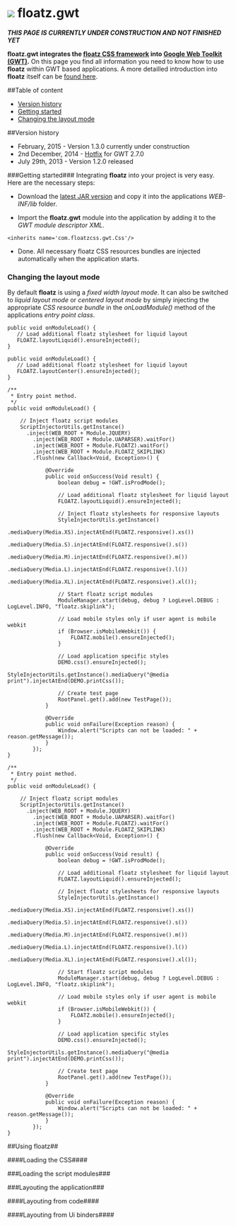 ![](https://github.com/floatzcss/floatz/blob/master/wiki/logo.png) floatz.gwt
======

***THIS PAGE IS CURRENTLY UNDER CONSTRUCTION AND NOT FINISHED YET***

**floatz.gwt integrates the [floatz CSS framework](https://github.com/floatzcss/floatz/) into [Google Web Toolkit (GWT)](http://www.gwtproject.org).** On this page you find all information you need to know how to use **floatz** within GWT based applications. A more detailled introduction into **floatz** itself can be [found here](https://github.com/floatzcss/floatz/edit/master/README.md).

##Table of content
* [Version history](#version-history)
* [Getting started](#getting-started)
* [Changing the layout mode](#changing-the-layout-mode)

##Version history
* February, 2015 - Version 1.3.0 currently under construction
* 2nd December, 2014 - [Hotfix](https://github.com/floatzcss/floatz.gwt/blob/master/download/floatz.gwt-1.2.0hotfix01.jar) for GWT 2.7.0 
* July 29th, 2013 - Version 1.2.0 released

###Getting started###
Integrating **floatz** into your project is very easy. Here are the necessary steps:

* Download the [latest JAR version](https://github.com/floatzcss/floatz.gwt/tree/master/download) and copy it into the applications *WEB-INF/lib* folder.

* Import the **floatz.gwt** module into the application by adding it to the *GWT module descriptor XML*.
```
<inherits name='com.floatzcss.gwt.Css'/>
```
* Done. All necessary floatz CSS resources bundles are injected automatically when the application starts.

### Changing the layout mode ###
By default **floatz** is using a *fixed width layout mode*. It can also be switched to *liquid layout mode* or 
*centered layout mode* by simply injecting the appropriate *CSS resource bundle* in the *onLoadModule()* method of 
the applications *entry point class*.

```
public void onModuleLoad() {
   // Load additional floatz stylesheet for liquid layout
   FLOATZ.layoutLiquid().ensureInjected();
}
```
```
public void onModuleLoad() {
   // Load additional floatz stylesheet for liquid layout
   FLOATZ.layoutCenter().ensureInjected();
}
```


```
/**
 * Entry point method.
 */
public void onModuleLoad() {

	// Inject floatz script modules
	ScriptInjectorUtils.getInstance()
	  .inject(WEB_ROOT + Module.JQUERY)
		.inject(WEB_ROOT + Module.UAPARSER).waitFor()
		.inject(WEB_ROOT + Module.FLOATZ).waitFor()
		.inject(WEB_ROOT + Module.FLOATZ_SKIPLINK)
		.flush(new Callback<Void, Exception>() {

			@Override
			public void onSuccess(Void result) {
				boolean debug = !GWT.isProdMode();

				// Load additional floatz stylesheet for liquid layout
				FLOATZ.layoutLiquid().ensureInjected();

				// Inject floatz stylesheets for responsive layouts
				StyleInjectorUtils.getInstance()
					.mediaQuery(Media.XS).injectAtEnd(FLOATZ.responsive().xs())
					.mediaQuery(Media.S).injectAtEnd(FLOATZ.responsive().s())
					.mediaQuery(Media.M).injectAtEnd(FLOATZ.responsive().m())
					.mediaQuery(Media.L).injectAtEnd(FLOATZ.responsive().l())
					.mediaQuery(Media.XL).injectAtEnd(FLOATZ.responsive().xl());

				// Start floatz script modules
				ModuleManager.start(debug, debug ? LogLevel.DEBUG : LogLevel.INFO, "floatz.skiplink");

				// Load mobile styles only if user agent is mobile webkit
				if (Browser.isMobileWebkit()) {
					FLOATZ.mobile().ensureInjected();
				}

				// Load application specific styles
				DEMO.css().ensureInjected();
					StyleInjectorUtils.getInstance().mediaQuery("@media print").injectAtEnd(DEMO.printCss());
					
				// Create test page
				RootPanel.get().add(new TestPage());
			}

			@Override
			public void onFailure(Exception reason) {
				Window.alert("Scripts can not be loaded: " + reason.getMessage());
			}
		});
}
```


```
/**
 * Entry point method.
 */
public void onModuleLoad() {

	// Inject floatz script modules
	ScriptInjectorUtils.getInstance()
	  .inject(WEB_ROOT + Module.JQUERY)
		.inject(WEB_ROOT + Module.UAPARSER).waitFor()
		.inject(WEB_ROOT + Module.FLOATZ).waitFor()
		.inject(WEB_ROOT + Module.FLOATZ_SKIPLINK)
		.flush(new Callback<Void, Exception>() {

			@Override
			public void onSuccess(Void result) {
				boolean debug = !GWT.isProdMode();

				// Load additional floatz stylesheet for liquid layout
				FLOATZ.layoutLiquid().ensureInjected();

				// Inject floatz stylesheets for responsive layouts
				StyleInjectorUtils.getInstance()
					.mediaQuery(Media.XS).injectAtEnd(FLOATZ.responsive().xs())
					.mediaQuery(Media.S).injectAtEnd(FLOATZ.responsive().s())
					.mediaQuery(Media.M).injectAtEnd(FLOATZ.responsive().m())
					.mediaQuery(Media.L).injectAtEnd(FLOATZ.responsive().l())
					.mediaQuery(Media.XL).injectAtEnd(FLOATZ.responsive().xl());

				// Start floatz script modules
				ModuleManager.start(debug, debug ? LogLevel.DEBUG : LogLevel.INFO, "floatz.skiplink");

				// Load mobile styles only if user agent is mobile webkit
				if (Browser.isMobileWebkit()) {
					FLOATZ.mobile().ensureInjected();
				}

				// Load application specific styles
				DEMO.css().ensureInjected();
					StyleInjectorUtils.getInstance().mediaQuery("@media print").injectAtEnd(DEMO.printCss());
					
				// Create test page
				RootPanel.get().add(new TestPage());
			}

			@Override
			public void onFailure(Exception reason) {
				Window.alert("Scripts can not be loaded: " + reason.getMessage());
			}
		});
}
```


##Using floatz##

####Loading the CSS####

###Loading the script modules###

###Layouting the application###

####Layouting from code####

####Layouting from Ui binders####
